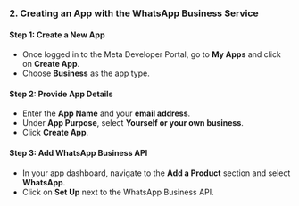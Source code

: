### 2. **Creating an App with the WhatsApp Business Service**

#### Step 1: Create a New App
- Once logged in to the Meta Developer Portal, go to **My Apps** and click on **Create App**.
- Choose **Business** as the app type.

#### Step 2: Provide App Details
- Enter the **App Name** and your **email address**.
- Under **App Purpose**, select **Yourself or your own business**.
- Click **Create App**.

#### Step 3: Add WhatsApp Business API
- In your app dashboard, navigate to the **Add a Product** section and select **WhatsApp**.
- Click on **Set Up** next to the WhatsApp Business API.